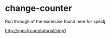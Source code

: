 # change-counter
Run through of the excercise found here for speclj. 

http://speclj.com/tutorial/step1

